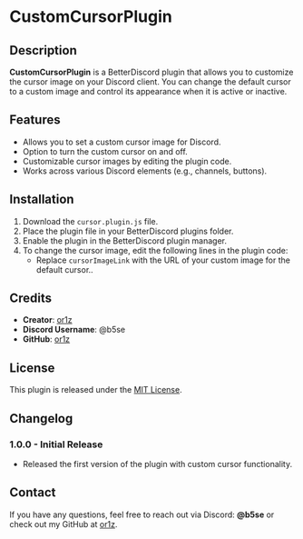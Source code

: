 # CustomCursorPlugin

## Description
**CustomCursorPlugin** is a BetterDiscord plugin that allows you to customize the cursor image on your Discord client. You can change the default cursor to a custom image and control its appearance when it is active or inactive.

## Features
- Allows you to set a custom cursor image for Discord.
- Option to turn the custom cursor on and off.
- Customizable cursor images by editing the plugin code.
- Works across various Discord elements (e.g., channels, buttons).

## Installation
1. Download the `cursor.plugin.js` file.
2. Place the plugin file in your BetterDiscord plugins folder.
3. Enable the plugin in the BetterDiscord plugin manager.
4. To change the cursor image, edit the following lines in the plugin code:
   - Replace `cursorImageLink` with the URL of your custom image for the default cursor..

## Credits
- **Creator**: [or1z](https://github.com/or1z)
- **Discord Username**: @b5se
- **GitHub**: [or1z](https://github.com/or1z)

## License
This plugin is released under the [MIT License](https://opensource.org/licenses/MIT).

## Changelog
### 1.0.0 - Initial Release
- Released the first version of the plugin with custom cursor functionality.

## Contact
If you have any questions, feel free to reach out via Discord: **@b5se** or check out my GitHub at [or1z](https://github.com/or1z).
